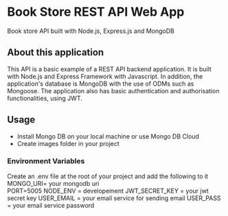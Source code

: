 # Book Store REST API Web App 
Book store API built with Node.js, Express.js and MongoDB
## About this application
This API is a basic example of a REST API backend application.
It is built with Node.js and Express Framework with Javascript. In addition, the application's database is MongoDB with the use of ODMs such as Mongoose. The application also has basic authentication and authorisation functionalities, using JWT.
## Usage
* Install Mongo DB on your local machine or use Mongo DB Cloud
* Create images folder in your project
### Environment Variables
Create an .env file at the root of your project and add the following to it  
MONGO_URI= your mongodb uri <br/>
PORT=5005
NODE_ENV = developement
JWT_SECRET_KEY = your jwt secret key
USER_EMAIL = your email service for sending email
USER_PASS = your email service password

